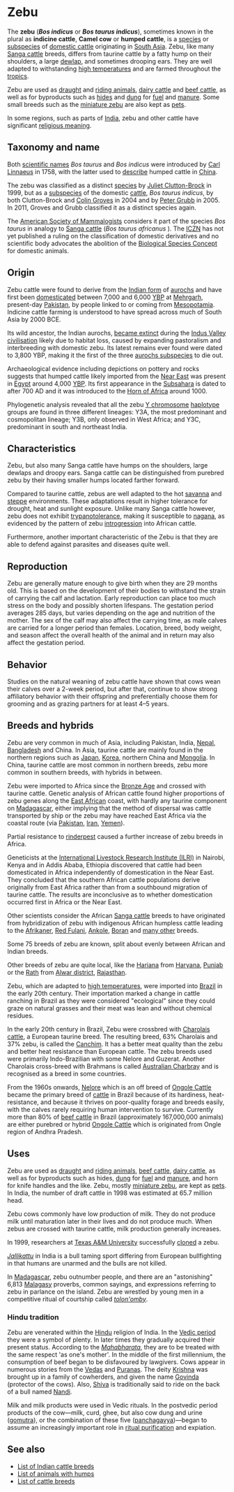 # Zebu

The **zebu** (***Bos indicus*** or ***Bos taurus indicus***),
sometimes known in the plural as **indicine cattle**, **Camel cow** or
**humped cattle**, is a [species](species "wikilink") or
[subspecies](subspecies "wikilink") of [domestic
cattle](Bos_taurus "wikilink") originating in [South
Asia](South_Asia "wikilink"). Zebu, like many [Sanga
cattle](Sanga_cattle "wikilink") breeds, differs from taurine cattle by
a fatty hump on their shoulders, a large [dewlap](dewlap "wikilink"),
and sometimes drooping ears. They are well adapted to withstanding [high
temperatures](Tropical_climate "wikilink") and are farmed throughout the
[tropics](tropics "wikilink").

Zebu are used as [draught](draught_animal "wikilink") and [riding
animals](riding_animal "wikilink"), [dairy
cattle](dairy_cattle "wikilink") and [beef
cattle](beef_cattle "wikilink"), as well as for byproducts such as
[hides](Hide_(skin) "wikilink") and [dung](Feces "wikilink") for
[fuel](fuel "wikilink") and [manure](manure "wikilink"). Some small
breeds such as the [miniature zebu](Miniature_Zebu "wikilink") are also
kept as [pets](pet "wikilink").

In some regions, such as parts of [India](Religion_in_India "wikilink"),
zebu and other cattle have significant [religious
meaning](Cattle_in_religion#In_Indian_religions "wikilink").

## Taxonomy and name

Both [scientific names](scientific_name "wikilink") *Bos taurus* and
*Bos indicus* were introduced by [Carl
Linnaeus](Carl_Linnaeus "wikilink") in 1758, with the latter used to
[describe](Species_description "wikilink") humped cattle in
[China](China_proper "wikilink").

The zebu was classified as a distinct [species](species "wikilink") by
[Juliet Clutton-Brock](Juliet_Clutton-Brock "wikilink") in 1999, but
as a [subspecies](subspecies "wikilink") of the domestic
[cattle](cattle "wikilink"), *Bos taurus indicus*, by both Clutton-Brock
and [Colin Groves](Colin_Groves "wikilink") in 2004 and by [Peter
Grubb](Peter_Grubb_(zoologist) "wikilink") in 2005. In 2011,
Groves and Grubb classified it as a distinct species again.

The [American Society of
Mammalogists](American_Society_of_Mammalogists "wikilink") considers it
part of the species *Bos taurus* in analogy to [Sanga
cattle](Sanga_cattle "wikilink") (*Bos taurus africanus* ). The
[ICZN](International_Commission_on_Zoological_Nomenclature "wikilink")
has not yet published a ruling on the classification of domestic
derivatives and no scientific body advocates the abolition of the
[Biological Species
Concept](Species_concept#Mayr's_Biological_Species_Concept "wikilink")
for domestic animals.

## Origin

Zebu cattle were found to derive from the [Indian
form](Indian_aurochs "wikilink") of
[aurochs](Aurochs#Taxonomy_and_evolution "wikilink") and have first been
[domesticated](domesticate "wikilink") between 7,000 and 6,000
[YBP](YBP "wikilink") at [Mehrgarh](Mehrgarh "wikilink"), present-day
[Pakistan](Pakistan "wikilink"), by people linked to or coming from
[Mesopotamia](Mesopotamia "wikilink"). Indicine cattle
farming is understood to have spread across much of South Asia by 2000
BCE.

Its wild ancestor, the Indian aurochs, [became
extinct](Holocene_extinction#Historic_extinction "wikilink") during the
[Indus Valley civilisation](Indus_Valley_civilisation "wikilink") likely
due to habitat loss, caused by expanding pastoralism and interbreeding
with domestic zebu. Its latest remains ever found were dated to
3,800 YBP, making it the first of the three [aurochs
subspecies](Aurochs#Taxonomy_and_evolution "wikilink") to die
out.

Archaeological evidence including depictions on pottery and rocks
suggests that humped cattle likely imported from the [Near
East](Ancient_Near_East "wikilink") was present in
[Egypt](Middle_Kingdom_of_Egypt "wikilink") around 4,000
[YBP](Before_Present "wikilink"). Its first appearance in the
[Subsahara](Subsahara "wikilink") is dated to after 700 AD and it was
introduced to the [Horn of Africa](Horn_of_Africa "wikilink") around
1000.

Phylogenetic analysis revealed that all the zebu [Y
chromosome](Y_chromosome "wikilink") [haplotype](haplotype "wikilink")
groups are found in three different lineages: Y3A, the most predominant
and cosmopolitan lineage; Y3B, only observed in West Africa; and Y3C,
predominant in south and northeast India.

## Characteristics

Zebu, but also
many Sanga cattle have humps on the shoulders, large dewlaps and droopy
ears. Sanga cattle can be distinguished from purebred zebu by their
having smaller humps located farther forward.

Compared to taurine cattle, zebus are well adapted to the hot
[savanna](Tropical_savanna_climate "wikilink") and
[steppe](Semi-arid_climate#Hot_semi-arid_climates "wikilink")
environments. These adaptations result in higher tolerance for drought,
heat and sunlight exposure. Unlike many Sanga cattle however, zebu
does not exhibit [trypanotolerance](trypanotolerance "wikilink"), making
it susceptible to [nagana](nagana "wikilink"), as evidenced by
the pattern of zebu [introgression](introgression "wikilink") into
African cattle.

Furthermore, another important characteristic of the Zebu is that they
are able to defend against parasites and diseases quite well.

## Reproduction

Zebu are generally mature enough to give birth when they are 29 months
old. This is based on the development of their bodies to withstand the
strain of carrying the calf and lactation. Early reproduction can place
too much stress on the body and possibly shorten lifespans. The
gestation period averages 285 days, but varies depending on the age and
nutrition of the mother. The sex of the calf may also affect the
carrying time, as male calves are carried for a longer period than
females. Location, breed, body weight, and season affect the overall
health of the animal and in return may also affect the gestation
period.

## Behavior

Studies on the natural weaning of zebu cattle have shown that cows wean
their calves over a 2-week period, but after that, continue to show
strong affiliatory behavior with their offspring and preferentially
choose them for grooming and as grazing partners for at least 4–5
years.

## Breeds and hybrids

Zebu are very common in much of Asia, including Pakistan, India,
[Nepal](Nepal "wikilink"), [Bangladesh](Bangladesh "wikilink") and
China. In Asia, taurine cattle are mainly found in the northern regions
such as [Japan](Japan "wikilink"), [Korea](Korea "wikilink"), northern
China and [Mongolia](Mongolia "wikilink"). In China, taurine cattle are
most common in northern breeds, zebu more common in southern breeds,
with hybrids in between.

Zebu were imported to Africa since the [Bronze
Age](Bronze_Age "wikilink") and crossed with taurine cattle. Genetic
analysis of African cattle found higher proportions of zebu genes along
the [East African](East_Africa "wikilink") coast, with hardly any
taurine component on [Madagascar](Madagascar "wikilink"), either
implying that the method of dispersal was cattle transported by ship or
the zebu may have reached East Africa via the coastal route (via
[Pakistan](Pakistan "wikilink"), [Iran](Iran "wikilink"),
[Yemen](South_Arabia "wikilink")).

Partial resistance to [rinderpest](rinderpest "wikilink") caused a
further increase of zebu breeds in Africa.

Geneticists at the [International Livestock Research Institute
(ILRI)](International_Livestock_Research_Institute "wikilink") in
Nairobi, Kenya and in Addis Ababa, Ethiopia discovered that cattle had
been domesticated in Africa independently of domestication in the Near
East. They concluded that the southern African cattle populations derive
originally from East Africa rather than from a southbound migration of
taurine cattle. The results are inconclusive as to whether
domestication occurred first in Africa or the Near East.

Other scientists consider the African [Sanga
cattle](Sanga_cattle "wikilink") breeds to have originated from
hybridization of zebu with indigenous African humpless cattle leading to the
[Afrikaner](Afrikaner_cattle "wikilink"), [Red
Fulani](Red_Fulani_cattle "wikilink"),
[Ankole](Ankole_(cattle) "wikilink"), [Boran](Boran_cattle "wikilink")
and [many other](Sanga_cattle#Breeds_of_Sanga_cattle "wikilink") breeds.

Some 75 breeds of zebu are known, split about evenly between African and
Indian breeds.

Other breeds of zebu are quite local, like the
[Hariana](Haryanvi_cattle "wikilink") from
[Haryana](Haryana "wikilink"), [Punjab](Punjab,_India "wikilink") or
the [Rath](Rathi_cattle "wikilink") from [Alwar
district](Alwar_district "wikilink"),
[Rajasthan](Rajasthan "wikilink").

Zebu, which are adapted to [high temperatures](tropics "wikilink"),
were imported into [Brazil](Brazil "wikilink") in the early 20th
century. Their importation marked a change in cattle ranching in Brazil
as they were considered "ecological" since they could graze on natural 
grasses and their meat was lean and without chemical residues.

In the early 20th century in Brazil, Zebu were crossbred with [Charolais
cattle](Charolais_cattle "wikilink"), a European taurine breed. The
resulting breed, 63% Charolais and 37% zebu, is called the
[Canchim](Canchim "wikilink"). It has a better meat quality than the
zebu and better heat resistance than European cattle. The zebu breeds
used were primarily Indo-Brazilian with some Nelore and Guzerat. Another
Charolais cross-breed with Brahmans is called [Australian
Charbray](Australian_Charbray "wikilink") and is recognised as a breed
in some countries.

From the 1960s onwards, [Nelore](Nelore "wikilink") which is an off
breed of [Ongole Cattle](Ongole_Cattle "wikilink") became the primary
breed of [cattle](cattle "wikilink") in Brazil because of its hardiness,
heat-resistance, and because it thrives on poor-quality forage and
breeds easily, with the calves rarely requiring human intervention to
survive. Currently more than 80% of [beef
cattle](beef_cattle "wikilink") in Brazil (approximately 167,000,000
animals) are either purebred or hybrid [Ongole
Cattle](Ongole_Cattle "wikilink") which is originated from Ongle region
of Andhra Pradesh.

## Uses

Zebu are used as [draught](draught_animal "wikilink") and [riding
animals](riding_animal "wikilink"), [beef
cattle](beef_cattle "wikilink"), [dairy
cattle](dairy_cattle "wikilink"), as well as for byproducts such as
hides, [dung](Feces "wikilink") for [fuel](fuel "wikilink") and
[manure](manure "wikilink"), and horn for knife handles and the like.
Zebu, mostly [miniature zebu](Miniature_Zebu "wikilink"), are kept as
[pets](pet "wikilink"). In India, the number of draft cattle in 1998
was estimated at 65.7 million head.

Zebu cows commonly have low production of milk. They do not produce milk
until maturation later in their lives and do not produce much. When
zebus are crossed with taurine cattle, milk production generally
increases.

In 1999, researchers at [Texas A&M
University](Texas_A&M_University "wikilink") successfully
[cloned](Cloning "wikilink") a zebu.

*[Jallikattu](Jallikattu "wikilink")* in India is a bull taming sport
differing from European bullfighting in that humans are unarmed and the
bulls are not killed.

In [Madagascar](Madagascar "wikilink"), zebu outnumber people, and there
are an "astonishing" 6,813 [Malagasy](Malagasy_language "wikilink")
proverbs, common sayings, and expressions referring to zebu in parlance
on the island. Zebu are wrestled by young men in a competitive
ritual of courtship called
*[tolon'omby](tolon'omby "wikilink")*.

### Hindu tradition

Zebu are venerated within the [Hindu](Hinduism "wikilink") religion of
India. In the [Vedic period](Historical_Vedic_religion "wikilink") they
were a symbol of plenty. In later times they gradually acquired
their present status. According to the
*[Mahabharata](Mahabharata "wikilink")*, they are to be treated with the
same respect 'as one's mother'. In the middle of the first
millennium, the consumption of beef began to be disfavoured by
lawgivers. Cows appear in numerous stories from the
[Vedas](Veda "wikilink") and [Puranas](Purana "wikilink"). The deity
[Krishna](Krishna "wikilink") was brought up in a family of cowherders,
and given the name [Govinda](Govinda "wikilink") (protector of the
cows). Also, [Shiva](Shiva "wikilink") is traditionally said to ride on
the back of a bull named [Nandi](Nandi_(bull) "wikilink").

Milk and milk products were used in Vedic rituals. In the postvedic
period products of the cow—milk, curd, ghee, but also cow dung and urine
([gomutra](gomutra "wikilink")), or the combination of these five
([panchagavya](panchagavya "wikilink"))—began to assume an increasingly
important role in [ritual purification](ritual_purification "wikilink")
and expiation.

## See also

-   [List of Indian cattle
    breeds](List_of_Indian_cattle_breeds "wikilink")
-   [List of animals with humps](List_of_animals_with_humps "wikilink")
-   [List of cattle breeds](List_of_cattle_breeds "wikilink")